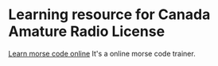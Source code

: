 # Learning resource for Canada Amature Radio License

[Learn morse code online](https://lcwo.net/) It's a online morse code trainer.
